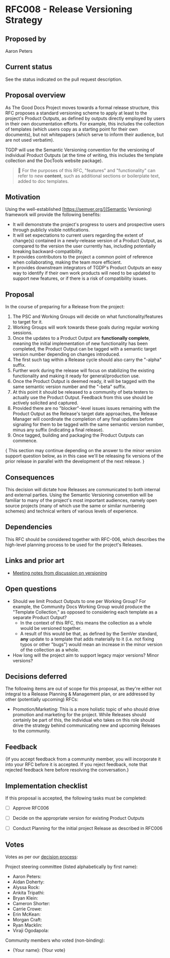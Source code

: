 # RFC008 - Release Versioning Strategy

## Proposed by

Aaron Peters


## Current status

See the status indicated on the pull request description.


## Proposal overview

As The Good Docs Project moves towards a formal release structure, this RFC proposes a standard versioning scheme to apply at least to the project's Product Outputs, as defined by outputs directly employed by users in their own documentation efforts. For example, this includes the collection of templates (which users copy as a starting point for their own documents), but not whitepapers (which serve to inform their audience, but are not used verbatim).

TGDP will use the Semantic Versioning convention for the versioning of individual Product Outputs (at the time of writing, this includes the template collection and the DocTools website package).

> :triangular_flag_on_post: For the purposes of this RFC, "features" and "functionality" can refer to new **content**, such as additional sections or boilerplate text, added to doc templates.


## Motivation

Using the well-established [https://semver.org/](Semantic Versioning) framework will provide the following benefits:

- It will demonstrate the project's progress to users and prospective users through publicly visible notifications.
- It will set expectations to current users regarding the extent of change(s) contained in a newly-release version of a Product Output, as compared to the version the user currently has, including potentially breaking backward-compatibility.
- It provides contributors to the project a common point of reference when collaborating, making the team more efficient.
- It provides downstream integrators of TGDP's Product Outputs an easy way to identify if their own work products will need to be updated to support new features, or if there is a risk of compatibility issues.


## Proposal

In the course of preparing for a Release from the project:

1. The PSC and Working Groups will decide on what functionality/features to target for it.
1. Working Groups will work towards these goals during regular working sessions.
1. Once the updates to a Product Output are **functionally complete**, meaning the initial implementation of new functionality has been completed, the Product Output can be tagged with a semantic target version number depending on changes introduced.
1. The first such tag within a Release cycle should also carry the "-alpha" suffix.
1. Further work during the release will focus on stabilizing the existing functionality and making it ready for general/production use.
1. Once the Product Output is deemed ready, it will be tagged with the same semantic version number and the "-beta" suffix.
1. At this point it should be released to a community of beta testers to actually use the Product Output. Feedback from this use should be actively solicited and captured.
1. Provided there are no "blocker"-level issues issues remaining with the Product Output as the Release's target date approaches, the Release Manager will coordinate the completion of any final updates before signaling for them to be tagged with the same semantic version number, minus any suffix (indicating a final release).
1. Once tagged, building and packaging the Product Outputs can commence.

{
This section may continue depending on the answer to the minor version support question below, as in this case we'll be releasing fix versions of the prior release in parallel with the development of the next release.
}


## Consequences

This decision will dictate how Releases are communicated to both internal and external parties. Using the Semantic Versioning convention will be familiar to many of the project's most important audiences, namely open source projects (many of which use the same or similar numbering schemes) and technical writers of various levels of experience.


## Dependencies

This RFC should be considered together with RFC-006, which describes the high-level planning process to be used for the project's Releases.


## Links and prior art

- [Meeting notes from discussion on versioning](https://docs.google.com/document/d/1Oc3hNhJRrXsr-abEmUKAdamC5aKJydtldvpcSK_Hv_E/edit)


## Open questions

- Should we limit Product Outputs to one per Working Group? For example, the Community Docs Working Group would produce the "Template Collection," as opposed to considering each template as a separate Product Output?
  - In the context of this RFC, this means the collection as a whole would be versioned together.
  - A result of this would be that, as defined by the SemVer standard, **any** update to a template that adds materially to it (i.e. not fixing typos or other "bugs") would mean an increase in the minor version of the collection as a whole.
- How long will the project aim to support legacy major versions? Minor versions?


## Decisions deferred

The following items are out of scope for this proposal, as they're either not integral to a Release Planning & Management plan, or are addressed by other (potentially upcoming) RFCs:

- Promotion/Marketing: This is a more holistic topic of who should drive promotion and marketing for the project. While Releases should certainly be part of this, the individual who takes on this role should drive the strategy behind communicating new and upcoming Releases to the community.


## Feedback

{If you accept feedback from a community member, you will incorporate it into your RFC before it is accepted.
If you reject feedback, note that rejected feedback here before resolving the conversation.}


## Implementation checklist

If this proposal is accepted, the following tasks must be completed:

- [ ] Approve RFC006
- [ ] Decide on the appropriate version for existing Product Outputs
- [ ] Conduct Planning for the initial project Release as described in RFC006


## Votes

Votes as per our [decision process](https://thegooddocsproject.dev/decisions/):

Project steering committee (listed alphabetically by first name):

- Aaron Peters:
- Aidan Doherty:
- Alyssa Rock:
- Ankita Tripathi:
- Bryan Klein:
- Cameron Shorter:
- Carrie Crowe:
- Erin McKean:
- Morgan Craft:
- Ryan Macklin:
- Viraji Ogodapola:

Community members who voted (non-binding):

- {Your name}: {Your vote}
